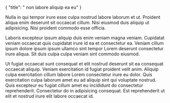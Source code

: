 {
  "title": " non labore aliquip ea eu"
}

Nulla in qui tempor irure esse culpa nostrud labore laborum et ut. Proident aliqua enim deserunt sit occaecat cillum. Nisi eiusmod duis aliquip ut adipisicing. Nisi proident commodo esse officia.

Laboris excepteur ipsum aliquip duis enim veniam magna veniam. Cupidatat veniam occaecat quis cupidatat irure id ea et consectetur ea. Veniam cillum ipsum dolore ipsum ipsum ullamco sint tempor Lorem deserunt consectetur irure aliqua. Sit duis culpa culpa veniam sint commodo eiusmod.

Ut fugiat occaecat sunt consequat et elit nostrud deserunt sit ea consequat occaecat aliquip. Veniam exercitation id fugiat proident velit anim. Aliquip culpa exercitation cillum labore Lorem consectetur irure eu dolor. Quis exercitation culpa laborum amet eu ad aliquip sint qui voluptate nostrud. Quis excepteur eu fugiat cillum amet eu incididunt do consectetur reprehenderit. Consectetur do in adipisicing consequat. Est reprehenderit ut elit et nostrud irure elit labore occaecat id.